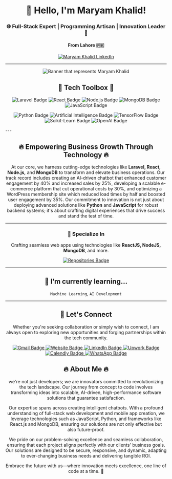 <h1 align="center">👋 Hello, I'm Maryam Khalid!</h1>
<h3 align="center">🌐 Full-Stack Expert | Programming Artisan | Innovation Leader 🚀</h3>
<h4 align="center">From Lahore 🇵🇰</h4>

<p align="center">
  <a href="https://www.linkedin.com/in/maryam-khalid-561811194/" target="_blank"><img src="https://img.shields.io/badge/LinkedIn-Maryam%20Khalid-blue?style=for-the-badge&logo=linkedin" alt="Maryam Khalid LinkedIn"></a>
</p>

---

<div align="center">
  <img src="https://talhafakhar.com/wp-content/uploads/2023/11/talhafakhar_banner.jpeg" alt="Banner that represents Maryam Khalid">
</div>

<h2 align="center">💼 Tech Toolbox 🧰</h2>

<p align="center">
  <!-- Laravel -->
  <img src="https://img.shields.io/badge/Laravel-F55247?style=for-the-badge&logo=laravel&logoColor=white" alt="Laravel Badge"/>
  <!-- React -->
  <img src="https://img.shields.io/badge/React-61DAFB?style=for-the-badge&logo=react&logoColor=black" alt="React Badge"/>
  <!-- Node.js -->
  <img src="https://img.shields.io/badge/Node.js-339933?style=for-the-badge&logo=node-dot-js&logoColor=white" alt="Node.js Badge"/>
  <!-- MongoDB -->
  <img src="https://img.shields.io/badge/MongoDB-47A248?style=for-the-badge&logo=mongodb&logoColor=white" alt="MongoDB Badge"/>
    <!-- JavaScript -->
  <img src="https://img.shields.io/badge/JavaScript-F7DF1E?style=for-the-badge&logo=javascript&logoColor=black" alt="JavaScript Badge"/>
</p>

<p align="center">
  <!-- Python -->
  <img src="https://img.shields.io/badge/Python-3776AB?style=for-the-badge&logo=python&logoColor=white" alt="Python Badge"/>
  <!-- Artificial Intelligence -->
  <img src="https://img.shields.io/badge/Artificial_Intelligence-4285F4?style=for-the-badge&logo=openai&logoColor=white" alt="Artificial Intelligence Badge"/>
  <!-- Tensorflow -->
  <img src="https://img.shields.io/badge/TensorFlow-FF6F00?style=for-the-badge&logo=tensorflow&logoColor=white" alt="TensorFlow Badge"/>
  <!-- scikit-learn -->
  <img src="https://img.shields.io/badge/Scikit_Learn-F7931E?style=for-the-badge&logo=scikit-learn&logoColor=white" alt="Scikit-Learn Badge"/>
  <!-- OpenAi -->
  <img src="https://img.shields.io/badge/OpenAI-412991?style=for-the-badge&logo=openai&logoColor=white" alt="OpenAI Badge"/>
</p>
---

<h2 align="center">🔥 Empowering Business Growth Through Technology 🔥</h2>
<p align="center">
  At our core, we harness cutting-edge technologies like <b>Laravel, React, Node.js,</b> and <b>MongoDB</b> to transform and elevate business operations. Our track record includes creating an AI-driven chatbot that enhanced customer engagement by 40% and increased sales by 25%, developing a scalable e-commerce platform that cut operational costs by 30%, and optimizing a WordPress membership site which reduced load times by half and boosted user engagement by 35%. Our commitment to innovation is not just about deploying advanced solutions like <b>Python</b> and <b>JavaScript</b> for robust backend systems; it's about crafting digital experiences that drive success and stand the test of time.
</p>

---

<h3 align="center">🚀 Specialize In</h3>
<p align="center">
  Crafting seamless web apps using technologies like <b>ReactJS, NodeJS, MongoDB</b>, and more.
</p>

<p align="center">
  <a href="https://github.com/Maryam4321?tab=repositories">
    <img src="https://img.shields.io/badge/Check_Out-My_Repositories-green?style=for-the-badge" alt="Repositories Badge"/>
  </a>
</p>

---

<h2 align="center">🌱 I’m currently learning...</h2>
<p align="center">
  <!-- Put things you are learning here -->
  <code>Machine Learning</code>,
  <code>AI Development</code>
  <!-- Add more as you like -->
</p>

---

<h2 align="center">🤝 Let's Connect</h2>
<p align="center">
  Whether you're seeking collaboration or simply wish to connect, I am always open to exploring new opportunities and forging partnerships within the tech community.
</p>

<p align="center">
  <!-- Gmail -->
  <a href="maryamkhaliddev@gmail.com">
    <img src="https://img.shields.io/badge/Gmail-Me-D14836?style=for-the-badge&logo=gmail&logoColor=white" alt="Gmail Badge"/>
  </a>
  <!-- Website -->
  <a href="https://www.linkedin.com/company/devwave-solution/" target="_blank">
    <img src="https://img.shields.io/badge/Website-MaryamKhalid.com-1F425F?style=for-the-badge&logo=google-chrome&logoColor=white" alt="Website Badge"/>
  </a>
  <!-- Linkedin -->
  <a href="https://www.linkedin.com/in/maryam-khalid-561811194/" target="_blank"><img src="https://img.shields.io/badge/LinkedIn-Maryam%20Khalid-blue?style=for-the-badge&logo=linkedin" alt="LinkedIn Badge">
  </a>
  <!-- Upwork -->
  <a href="https://www.upwork.com/agencies/1877359745145308632/" target="_blank">
    <img src="https://img.shields.io/badge/Upwork-Profile-6FDA44?style=for-the-badge&logo=upwork&logoColor=white" alt="Upwork Badge"/>
  </a>
  <!-- Calendly -->
  <a href="https://calendly.com/d/cmw7-7nx-wrx/business-growth-strategy-session?" target="_blank">
    <img src="https://img.shields.io/badge/Calendly-Discovery_Call-00A2FF?style=for-the-badge&logo=calendly&logoColor=white" alt="Calendly Badge"/>
  </a>
  <!-- WhatsApp -->
  <a href="https://wa.me/+923124113981" target="_blank">
    <img src="https://img.shields.io/badge/WhatsApp-+92 312 4113981-25D366?style=for-the-badge&logo=whatsapp&logoColor=white" alt="WhatsApp Badge"/>
</a>
</p>


<h2 align="center">🔥 About Me 🔥</h2>
<p align="center">
    we're not just developers; we are innovators committed to revolutionizing the tech landscape. Our journey from concept to code involves transforming ideas into scalable, AI-driven, high-performance software solutions that guarantee satisfaction.
</p>
<p align="center">
    Our expertise spans across creating intelligent chatbots. With a profound understanding of full-stack web development and mobile app creation, we leverage technologies such as JavaScript, Python, and frameworks like React.js and MongoDB, ensuring our solutions are not only effective but also future-proof.
</p>
<p align="center">
    We pride on our problem-solving excellence and seamless collaboration, ensuring that each project aligns perfectly with our clients' business goals. Our solutions are designed to be secure, responsive, and dynamic, adapting to ever-changing business needs and delivering tangible ROI.
</p>
<p align="center">
    Embrace the future with us—where innovation meets excellence, one line of code at a time. 🚀
</p>

